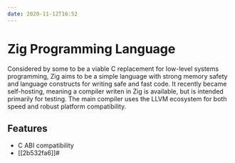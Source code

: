 ```yaml
---
date: 2020-11-12T16:52
---
```


# Zig Programming Language

Considered by some to be a viable C replacement for low-level systems
programming, Zig aims to be a simple language with strong memory safety and
language constructs for writing safe and fast code. It recently became
self-hosting, meaning a compiler writen in Zig is available, but is intended
primarily for testing. The main compiler uses the LLVM ecosystem for both speed
and robust platform compatibility.

## Features

* C ABI compatibility
* [[2b532fa6]]#
